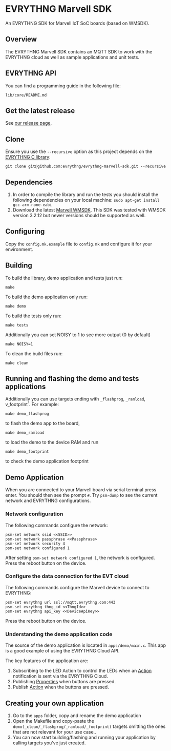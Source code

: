 # EVRYTHNG Marvell SDK

An EVRYTHNG SDK for Marvell IoT SoC boards (based on WMSDK).

## Overview

The EVRYTHNG Marvell SDK contains an MQTT SDK to work with the EVRYTHNG cloud as well as sample applications and unit tests.

## EVRYTHNG API

You can find a programming guide in the following file:
```
lib/core/README.md
```

## Get the latest release

See [our release page](https://github.com/evrythng/evrythng-marvell-sdk/releases).


## Clone

Ensure you use the `--recursive` option as this project depends on the [EVRYTHNG C library](https://github.com/evrythng/evrythng-c-library):

`git clone git@github.com:evrythng/evrythng-marvell-sdk.git --recursive`

## Dependencies

1. In order to compile the library and run the tests you should install the following dependencies on your local machine:
`sudo apt-get install gcc-arm-none-eabi`
2. Download the latest [Marvell WMSDK](http://extranet.marvell.com). This SDK was tested with WMSDK version 3.2.12 but newer versions should be supported as well.

## Configuring

Copy the `config.mk.example` file to `config.mk` and configure it for your environment.

## Building

To build the library, demo application and tests just run:
```
make
```
To build the demo application only run:
```
make demo
```
To build the tests only run:
```
make tests
```
Additionally you can set NOISY to 1 to see more output (0 by default) 
```
make NOISY=1
```
To clean the build files run:
```
make clean
```
## Running and flashing the demo and tests applications

Additionally you can use targets ending with `_flashprog`, `_ramload`, v_footprint`.
For example:
```
make demo_flashprog
```
to flash the demo app to the board,
```
make demo_ramload
```
to load the demo to the device RAM and run
```
make demo_footprint
```
to check the demo application footprint

## Demo Application

When you are connected to your Marvell board via serial terminal press enter. You should then see the prompt `#`. Try `psm-dump` to see the current network and EVRYTHNG configurations.

### Network configuration
The following commands configure the network:
```
psm-set network ssid <<SSID>>
psm-set network passphrase <<Passphrase>
psm-set network security 4
psm-set network configured 1
```

After setting `psm-set network configured 1`, the network is configured. Press the reboot button on the device.

### Configure the data connection for the EVT cloud
The following commands configure the Marvell device to connect to EVRYTHNG:
```
psm-set evrythng url ssl://mqtt.evrythng.com:443
psm-set evrythng thng_id <<ThngId>>
psm-set evrythng api_key <<DeviceApiKey>>
```
Press the reboot button on the device.

### Understanding the demo application code

The source of the demo application is located in `apps/demo/main.c`. This app is a good example of using the EVRYTHNG Cloud API.

The key features of the application are:

1. Subscribing to the LED Action to control the LEDs when an [Action](https://dashboard.evrythng.com/documentation/api/actions) notification is sent via the EVRYTHNG Cloud.
2. Publishing [Properties](https://dashboard.evrythng.com/documentation/api/properties) when buttons are pressed.
3. Publish [Action](https://dashboard.evrythng.com/documentation/api/actions) when the buttons are pressed.

## Creating your own application

1. Go to the `apps` folder, copy and rename the demo application
2. Open the Makefile and copy-paste the `demo(_clean/_flashprog/_ramload/_footprint)` targets omitting the ones that are not relevant for your use case..
3. You can now start building/flashing and running your application by calling targets you've just created.
